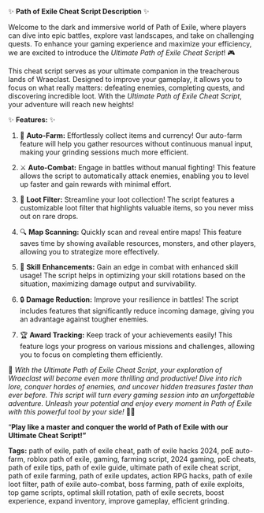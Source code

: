 ✨ **Path of Exile Cheat Script Description** ✨

Welcome to the dark and immersive world of Path of Exile, where players can dive into epic battles, explore vast landscapes, and take on challenging quests. To enhance your gaming experience and maximize your efficiency, we are excited to introduce the *Ultimate Path of Exile Cheat Script*! 🎮

This cheat script serves as your ultimate companion in the treacherous lands of Wraeclast. Designed to improve your gameplay, it allows you to focus on what really matters: defeating enemies, completing quests, and discovering incredible loot. With the *Ultimate Path of Exile Cheat Script*, your adventure will reach new heights!

✨ **Features:** ✨

1. 🚀 **Auto-Farm:** Effortlessly collect items and currency! Our auto-farm feature will help you gather resources without continuous manual input, making your grinding sessions much more efficient.

2. ⚔️ **Auto-Combat:** Engage in battles without manual fighting! This feature allows the script to automatically attack enemies, enabling you to level up faster and gain rewards with minimal effort.

3. 🎯 **Loot Filter:** Streamline your loot collection! The script features a customizable loot filter that highlights valuable items, so you never miss out on rare drops.

4. 🔍 **Map Scanning:** Quickly scan and reveal entire maps! This feature saves time by showing available resources, monsters, and other players, allowing you to strategize more effectively.

5. 🌟 **Skill Enhancements:** Gain an edge in combat with enhanced skill usage! The script helps in optimizing your skill rotations based on the situation, maximizing damage output and survivability.

6. 🔒 **Damage Reduction:** Improve your resilience in battles! The script includes features that significantly reduce incoming damage, giving you an advantage against tougher enemies.

7. 🏆 **Award Tracking:** Keep track of your achievements easily! This feature logs your progress on various missions and challenges, allowing you to focus on completing them efficiently.

🌟 *With the *Ultimate Path of Exile Cheat Script*, your exploration of Wraeclast will become even more thrilling and productive! Dive into rich lore, conquer hordes of enemies, and uncover hidden treasures faster than ever before. This script will turn every gaming session into an unforgettable adventure. Unleash your potential and enjoy every moment in Path of Exile with this powerful tool by your side!* 🌌✨

“**Play like a master and conquer the world of Path of Exile with our Ultimate Cheat Script!”**

**Tags:** path of exile, path of exile cheat, path of exile hacks 2024, poE auto-farm, roblox path of exile, gaming, farming script, 2024 gaming, poE cheats, path of exile tips, path of exile guide, ultimate path of exile cheat script, path of exile farming, path of exile updates, action RPG hacks, path of exile loot filter, path of exile auto-combat, boss farming, path of exile exploits, top game scripts, optimal skill rotation, path of exile secrets, boost experience, expand inventory, improve gameplay, efficient grinding.
